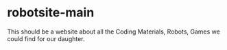 # robotsite-main

This should be a website about all the Coding Materials, Robots, Games we could find for our daughter.
